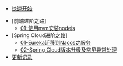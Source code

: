 <!-- _sidebar.md -->
- [快速开始](README.md)
<!-- - [Java进阶之路] MySQL数据库/常见设计模式/数据结构及算法 -->
- [前端进阶之路]
  - [01-使用nvm安装nodejs](contents/front/01-使用nvm安装nodejs.md)
- [Spring Cloud进阶之路]
  - [01-Eureka迁移到Nacos之服务](/contents/springcloud/01-Eureka迁移到Nacos之服务.md)
  - [02-Spring Cloud版本升级及常见异常处理](/contents/springcloud/02-SpringCloud版本升级及常见异常处理.md) 
- [更新记录](/contents/README.md)


  
  
